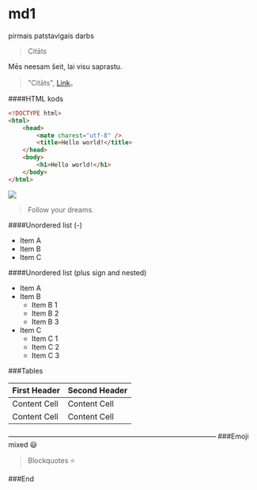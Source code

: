 # md1
pirmais patstavigais darbs



> Citāts

Mēs neesam šeit, lai visu saprastu.
                    
> "Citāts", [Link](https://www.fenikssfun.com/pardomam/35-jegpilni-jura-rubena-citati-7402)。

####HTML kods

```html
<!DOCTYPE html>
<html>
    <head>
        <mate charest="utf-8" />
        <title>Hello world!</title>
    </head>
    <body>
        <h1>Hello world!</h1>
    </body>
</html>
```

![](https://www.pressgazette.co.uk/wp-content/uploads/2020/11/shutterstock.jpg)
> Follow your dreams.

####Unordered list (-)

- Item A
- Item B
- Item C
     
####Unordered list (plus sign and nested)
                
+ Item A
+ Item B
    + Item B 1
    + Item B 2
    + Item B 3
+ Item C
    * Item C 1
    * Item C 2
    * Item C 3
    
    
###Tables
                    
First Header  | Second Header
------------- | -------------
Content Cell  | Content Cell
Content Cell  | Content Cell 

——————————————————————————————
###Emoji mixed :smiley:

> Blockquotes :star:

###End
